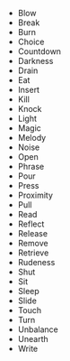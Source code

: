
* Blow
* Break
* Burn
* Choice
* Countdown
* Darkness
* Drain
* Eat
* Insert
* Kill
* Knock
* Light
* Magic
* Melody
* Noise
* Open
* Phrase
* Pour
* Press
* Proximity
* Pull
* Read
* Reflect
* Release
* Remove
* Retrieve
* Rudeness
* Shut
* Sit
* Sleep
* Slide
* Touch
* Turn
* Unbalance
* Unearth
* Write
